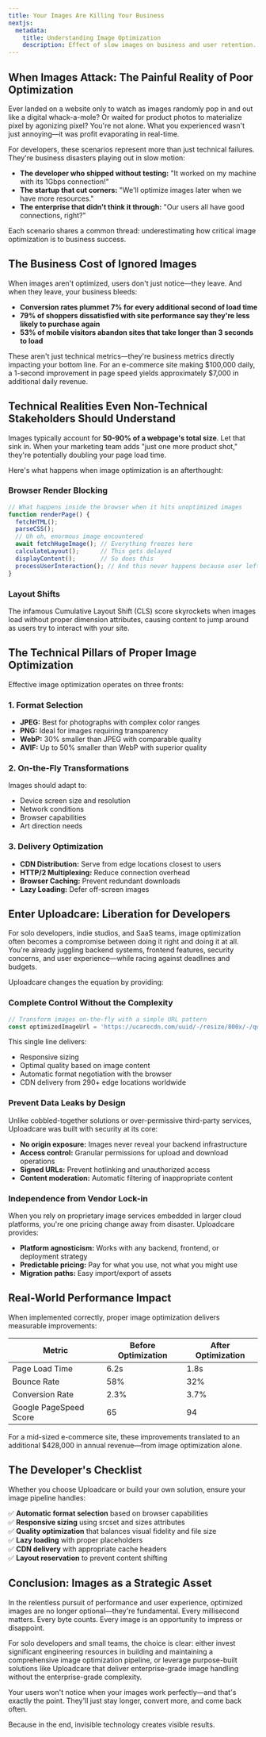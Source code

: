 ```yaml
---
title: Your Images Are Killing Your Business
nextjs:
  metadata:
    title: Understanding Image Optimization
    description: Effect of slow images on business and user retention.
---
```

## When Images Attack: The Painful Reality of Poor Optimization

Ever landed on a website only to watch as images randomly pop in and out like a digital whack-a-mole? Or waited for product photos to materialize pixel by agonizing pixel? You're not alone. What you experienced wasn't just annoying—it was profit evaporating in real-time.

For developers, these scenarios represent more than just technical failures. They're business disasters playing out in slow motion:

* **The developer who shipped without testing:** "It worked on my machine with its 1Gbps connection!"
* **The startup that cut corners:** "We'll optimize images later when we have more resources."
* **The enterprise that didn't think it through:** "Our users all have good connections, right?"

Each scenario shares a common thread: underestimating how critical image optimization is to business success.

## The Business Cost of Ignored Images

When images aren't optimized, users don't just notice—they leave. And when they leave, your business bleeds:

* **Conversion rates plummet 7% for every additional second of load time**
* **79% of shoppers dissatisfied with site performance say they're less likely to purchase again**
* **53% of mobile visitors abandon sites that take longer than 3 seconds to load**

These aren't just technical metrics—they're business metrics directly impacting your bottom line. For an e-commerce site making $100,000 daily, a 1-second improvement in page speed yields approximately $7,000 in additional daily revenue.

## Technical Realities Even Non-Technical Stakeholders Should Understand

Images typically account for **50-90% of a webpage's total size**. Let that sink in. When your marketing team adds "just one more product shot," they're potentially doubling your page load time.

Here's what happens when image optimization is an afterthought:

### Browser Render Blocking
```javascript
// What happens inside the browser when it hits unoptimized images
function renderPage() {
  fetchHTML();
  parseCSS();
  // Uh oh, enormous image encountered
  await fetchHugeImage(); // Everything freezes here
  calculateLayout();      // This gets delayed
  displayContent();       // So does this
  processUserInteraction(); // And this never happens because user left
}
```

### Layout Shifts
The infamous Cumulative Layout Shift (CLS) score skyrockets when images load without proper dimension attributes, causing content to jump around as users try to interact with your site.

## The Technical Pillars of Proper Image Optimization

Effective image optimization operates on three fronts:

### 1. Format Selection
* **JPEG:** Best for photographs with complex color ranges
* **PNG:** Ideal for images requiring transparency
* **WebP:** 30% smaller than JPEG with comparable quality
* **AVIF:** Up to 50% smaller than WebP with superior quality

### 2. On-the-Fly Transformations
Images should adapt to:
* Device screen size and resolution
* Network conditions
* Browser capabilities
* Art direction needs

### 3. Delivery Optimization
* **CDN Distribution:** Serve from edge locations closest to users
* **HTTP/2 Multiplexing:** Reduce connection overhead
* **Browser Caching:** Prevent redundant downloads
* **Lazy Loading:** Defer off-screen images

## Enter Uploadcare: Liberation for Developers

For solo developers, indie studios, and SaaS teams, image optimization often becomes a compromise between doing it right and doing it at all. You're already juggling backend systems, frontend features, security concerns, and user experience—while racing against deadlines and budgets.

Uploadcare changes the equation by providing:

### Complete Control Without the Complexity
```javascript
// Transform images on-the-fly with a simple URL pattern
const optimizedImageUrl = 'https://ucarecdn.com/uuid/-/resize/800x/-/quality/smart/-/format/auto/';
```

This single line delivers:
* Responsive sizing
* Optimal quality based on image content
* Automatic format negotiation with the browser
* CDN delivery from 290+ edge locations worldwide

### Prevent Data Leaks by Design
Unlike cobbled-together solutions or over-permissive third-party services, Uploadcare was built with security at its core:

* **No origin exposure:** Images never reveal your backend infrastructure
* **Access control:** Granular permissions for upload and download operations
* **Signed URLs:** Prevent hotlinking and unauthorized access
* **Content moderation:** Automatic filtering of inappropriate content

### Independence from Vendor Lock-in
When you rely on proprietary image services embedded in larger cloud platforms, you're one pricing change away from disaster. Uploadcare provides:

* **Platform agnosticism:** Works with any backend, frontend, or deployment strategy
* **Predictable pricing:** Pay for what you use, not what you might use
* **Migration paths:** Easy import/export of assets

## Real-World Performance Impact

When implemented correctly, proper image optimization delivers measurable improvements:

| Metric | Before Optimization | After Optimization |
|--------|---------------------|-------------------|
| Page Load Time | 6.2s | 1.8s |
| Bounce Rate | 58% | 32% |
| Conversion Rate | 2.3% | 3.7% |
| Google PageSpeed Score | 65 | 94 |

For a mid-sized e-commerce site, these improvements translated to an additional $428,000 in annual revenue—from image optimization alone.

## The Developer's Checklist

Whether you choose Uploadcare or build your own solution, ensure your image pipeline handles:

✅ **Automatic format selection** based on browser capabilities  
✅ **Responsive sizing** using srcset and sizes attributes  
✅ **Quality optimization** that balances visual fidelity and file size  
✅ **Lazy loading** with proper placeholders  
✅ **CDN delivery** with appropriate cache headers  
✅ **Layout reservation** to prevent content shifting  

## Conclusion: Images as a Strategic Asset

In the relentless pursuit of performance and user experience, optimized images are no longer optional—they're fundamental. Every millisecond matters. Every byte counts. Every image is an opportunity to impress or disappoint.

For solo developers and small teams, the choice is clear: either invest significant engineering resources in building and maintaining a comprehensive image optimization pipeline, or leverage purpose-built solutions like Uploadcare that deliver enterprise-grade image handling without the enterprise-grade complexity.

Your users won't notice when your images work perfectly—and that's exactly the point. They'll just stay longer, convert more, and come back often.

Because in the end, invisible technology creates visible results.